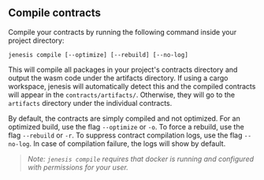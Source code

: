 ## Compile contracts

Compile your contracts by running the following command inside your
project directory:

```
jenesis compile [--optimize] [--rebuild] [--no-log]
```
This will compile all packages in your project's contracts directory and output the wasm code under the artifacts directory. If using a cargo workspace, jenesis will automatically detect this and the compiled contracts will appear in the `contracts/artifacts/`. Otherwise, they will go to the `artifacts` directory under the individual contracts.

By default, the contracts are simply compiled and not optimized. For an optimized build, use the flag `--optimize` or `-o`. To force a rebuild, use the flag `--rebuild` or `-r`. To suppress contract compilation logs, use the flag `--no-log`. In case of compilation failure, the logs will show by default.

> *Note: ```jenesis compile``` requires that docker is running and configured with permissions for your user.*